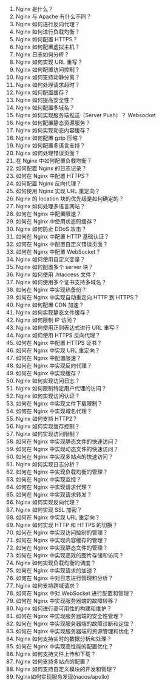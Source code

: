 1. Nginx 是什么？
2. Nginx 与 Apache 有什么不同？
3. Nginx 如何进行反向代理？
4. Nginx 如何进行负载均衡？
5. Nginx 如何配置 HTTPS？
6. Nginx 如何配置虚拟主机？
7. Nginx 日志如何分析？
8. Nginx 如何实现 URL 重写？
9. Nginx 如何配置访问控制？
10. Nginx 如何支持动静分离？
11. Nginx 如何处理请求超时？
12. Nginx 如何配置缓存？
13. Nginx 如何提高安全性？
14. Nginx 如何配置多域名？
15. Nginx 如何实现服务端推送（Server Push）？ Websocket
16. Nginx 如何配置静态资源服务？
17. Nginx 如何实现动态内容缓存？
18. Nginx 如何配置 gzip 压缩？
19. Nginx 如何配置多语言支持？
20. Nginx 如何处理错误页面？
21. 在 Nginx 中如何配置负载均衡？
22. 如何配置 Nginx 的日志记录？
23. 如何在 Nginx 中配置 HTTPS？
24. 如何配置 Nginx 反向代理？
25. 如何使用 Nginx 实现 URL 重定向？
26. Nginx 的 location 块的优先级是如何确定的？
27. Nginx 如何处理多语言网站？
28. 如何在 Nginx 中配置限速？
29. 如何在 Nginx 中使用状态码缓存？
30. Nginx 如何防止 DDoS 攻击？
31. 如何在 Nginx 中配置 HTTP 基础认证？
32. 如何在 Nginx 中配置自定义错误页面？
33. 如何在 Nginx 中配置 WebSocket？
34. Nginx 如何使用自定义变量？
35. Nginx 如何配置多个 server 块？
36. Nginx 如何使用 .htaccess 文件？
37. Nginx 如何使用多个证书支持多域名？
38. 如何在 Nginx 中实现热备份？
39. 如何在 Nginx 中实现自动重定向 HTTP 到 HTTPS？
40. Nginx 如何配置 CDN 加速？
41. Nginx 如何实现静态文件缓存？
42. Nginx 如何限制 IP 访问？
43. Nginx 如何使用正则表达式进行 URL 重写？
44. Nginx 如何使用 HTTPS 反向代理？
45. 如何在 Nginx 中配置 HTTPS 证书？
46. 如何在 Nginx 中实现 URL 重定向？
47. 如何在 Nginx 中配置限速？
48. 如何在 Nginx 中实现反向代理？
49. 如何在 Nginx 中实现缓存？
50. Nginx 如何实现访问日志？
51. Nginx 如何限制特定用户代理的访问？
52. Nginx 如何实现访问认证？
53. 如何在 Nginx 中实现文件下载限制？
54. 如何在 Nginx 中实现域名代理？
55. Nginx 如何支持 HTTP2？
56. Nginx 如何实现缓存控制？
57. Nginx 如何实现访问限制？
58. 如何在 Nginx 中实现静态文件的快速访问？
59. 如何在 Nginx 中实现动态文件的快速访问？
60. 如何在 Nginx 中实现多站点的快速访问？
61. Nginx 如何实现日志分析？
62. 如何在 Nginx 中实现负载均衡的管理？
63. 如何在 Nginx 中实现监控？
64. 如何在 Nginx 中实现请求代理？
65. 如何在 Nginx 中实现请求转发？
66. Nginx 如何实现反向代理？
67. Nginx 如何实现 SSL 加密？
68. 如何在 Nginx 中实现 URL 重定向？
69. Nginx 如何实现 HTTP 和 HTTPS 的切换？
70. 如何在 Nginx 中实现访问控制的管理？
71. 如何在 Nginx 中实现内容缓存的管理？
72. 如何在 Nginx 中实现静态文件的管理？
73. 如何在 Nginx 中实现高效的图片存储和访问？
74. Nginx 如何实现负载均衡的调度？
75. 如何在 Nginx 中实现请求的加速？
76. 如何在 Nginx 中对日志进行管理和分析？
77. Nginx 如何支持跨域请求？
78. 如何在 Nginx 中对 WebSocket 进行配置和管理？
79. 如何在 Nginx 中实现服务器端的故障转移？
80. Nginx 如何进行高可用性的构建和维护？
81. 如何在 Nginx 中实现服务器端的安全性管理？
82. 如何在 Nginx 中实现服务器端的故障诊断和定位？
83. 如何在 Nginx 中实现服务器端的资源管理和优化？
84. Nginx 如何支持实时的数据分析和处理？
85. 如何在 Nginx 中实现高性能的配置优化？
86. Nginx 如何支持文件上传和下载？
87. Nginx 如何支持多站点的配置？
88. Nginx 如何支持自定义模块的开发和管理？
88. Nginx如何实现服务发现(nacos/apollo)